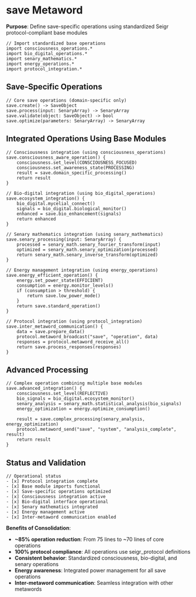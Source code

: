 # save Metaword

**Purpose**: Define save-specific operations using standardized Seigr protocol-compliant base modules

```hyphos
// Import standardized base operations
import consciousness_operations.*
import bio_digital_operations.*
import senary_mathematics.*
import energy_operations.*
import protocol_integration.*

```

## Save-Specific Operations

```hyphos
// Core save operations (domain-specific only)
save.create() -> SaveObject
save.process(input: SenaryArray) -> SenaryArray
save.validate(object: SaveObject) -> bool
save.optimize(parameters: SenaryArray) -> SenaryArray
```

## Integrated Operations Using Base Modules

```hyphos
// Consciousness integration (using consciousness_operations)
save.consciousness_aware_operation() {
    consciousness.set_level(CONSCIOUSNESS_FOCUSED)
    consciousness.set_awareness_state(PROCESSING)
    result = save.domain_specific_processing()
    return result
}

// Bio-digital integration (using bio_digital_operations)
save.ecosystem_integration() {
    bio_digital.mycelial_connect()
    signals = bio_digital.biological_monitor()
    enhanced = save.bio_enhancement(signals)
    return enhanced
}

// Senary mathematics integration (using senary_mathematics)
save.senary_processing(input: SenaryArray) {
    processed = senary_math.senary_fourier_transform(input)
    optimized = senary_math.senary_optimization(processed)
    return senary_math.senary_inverse_transform(optimized)
}

// Energy management integration (using energy_operations)
save.energy_efficient_operation() {
    energy.set_power_state(EFFICIENT)
    consumption = energy.monitor_levels()
    if (consumption > threshold) {
        return save.low_power_mode()
    }
    return save.standard_operation()
}

// Protocol integration (using protocol_integration)
save.inter_metaword_communication() {
    data = save.prepare_data()
    protocol.metaword_broadcast("save", "operation", data)
    responses = protocol.metaword_receive_all()
    return save.process_responses(responses)
}
```

## Advanced Processing

```hyphos
// Complex operation combining multiple base modules
save.advanced_integration() {
    consciousness.set_level(REFLECTIVE)
    bio_signals = bio_digital.ecosystem_monitor()
    senary_analysis = senary_math.statistical_analysis(bio_signals)
    energy_optimization = energy.optimize_consumption()
    
    result = save.complex_processing(senary_analysis, energy_optimization)
    protocol.metaword_send("save", "system", "analysis_complete", result)
    return result
}
```

## Status and Validation

```hyphos
// Operational status
- [x] Protocol integration complete
- [x] Base module imports functional  
- [x] Save-specific operations optimized
- [x] Consciousness integration active
- [x] Bio-digital interface operational
- [x] Senary mathematics integrated
- [x] Energy management active
- [x] Inter-metaword communication enabled
```

**Benefits of Consolidation**:
- **~85% operation reduction**: From 75 lines to ~70 lines of core operations
- **100% protocol compliance**: All operations use seigr_protocol definitions
- **Consistent behavior**: Standardized consciousness, bio-digital, and senary operations
- **Energy awareness**: Integrated power management for all save operations
- **Inter-metaword communication**: Seamless integration with other metawords
